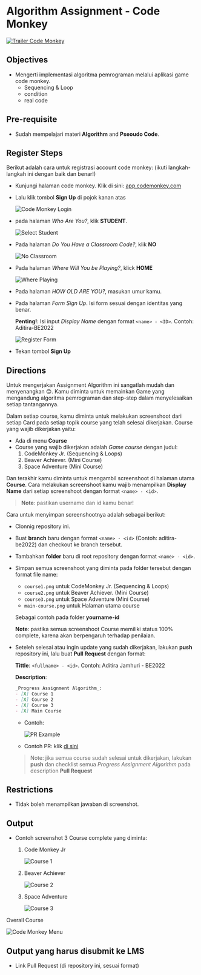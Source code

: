 # Algorithm Assignment - Code Monkey

[![Trailer Code Monkey](assets/trailer-code-monkey.png)](https://www.youtube.com/watch?v=RqSzdmSUHVo)

## Objectives

- Mengerti implementasi algoritma pemrograman melalui aplikasi game code monkey.
  - Sequencing & Loop
  - condition
  - real code

## Pre-requisite

- Sudah mempelajari materi **Algorithm** and **Pseoudo Code**.

## Register Steps

Berikut adalah cara untuk registrasi account code monkey: (ikuti langkah-langkah ini dengan baik dan benar!)

- Kunjungi halaman code monkey. Klik di sini: [app.codemonkey.com](https://app.codemonkey.com/login)
- Lalu klik tombol **Sign Up** di pojok kanan atas

  ![Code Monkey Login](./assets/code-monkey-login.png)

- pada halaman _Who Are You?_, klik **STUDENT**.

  ![Select Student](./assets/select-student.png)

- Pada halaman _Do You Have a Classroom Code?_, klik **NO**

  ![No Classroom](./assets/have-classroom.png)

- Pada halaman _Where Will You be Playing?_, klick **HOME**

  ![Where Playing](./assets/where-playing.png)

- Pada halaman _HOW OLD ARE YOU?_, masukan umur kamu.
- Pada halaman _Form Sign Up_. Isi form sesuai dengan identitas yang benar.

  **Penting!**: Isi input _Display Name_ dengan format `<name> - <ID>`. Contoh: Aditira-BE2022

  ![Register Form](./assets/register-code-monkey.png)

- Tekan tombol **Sign Up**

## Directions

Untuk mengerjakan Assignment Algorithm ini sangatlah mudah dan menyenangkan 😊. Kamu diminta untuk memainkan Game yang mengandung algoritma pemrograman dan step-step dalam menyelesaikan setiap tantangannya.

Dalam setiap course, kamu diminta untuk melakukan screenshoot dari setiap Card pada setiap topik course yang telah selesai dikerjakan. Course yang wajib dikerjakan yaitu:

- Ada di menu **Course**
- Course yang wajib dikerjakan adalah _Game course_ dengan judul:
  1. CodeMonkey Jr. (Sequencing & Loops)
  2. Beaver Achiever. (Mini Course)
  3. Space Adventure (Mini Course)

Dan terakhir kamu diminta untuk mengambil screenshoot di halaman utama **Course**. Cara melakukan screenshoot kamu wajib menampilkan **Display Name** dari setiap screenshoot dengan format `<name> - <id>`.

> **Note**: pastikan username dan id kamu benar!

Cara untuk menyimpan screenshootnya adalah sebagai berikut:

- Clonnig repository ini.
- Buat **branch** baru dengan format `<name> - <id>` (Contoh: aditira-be2022) dan checkout ke branch tersebut.
- Tambahkan **folder** baru di root repository dengan format `<name> - <id>`.
- Simpan semua screenshoot yang diminta pada folder tersebut dengan format file name:

  - `course1.png` untuk CodeMonkey Jr. (Sequencing & Loops)
  - `course2.png` untuk Beaver Achiever. (Mini Course)
  - `course3.png` untuk Space Adventure (Mini Course)
  - `main-course.png` untuk Halaman utama course

  Sebagai contoh pada folder **yourname-id**

  **Note**: pastika semua screenshoot Course memiliki status 100% complete, karena akan berpengaruh terhadap penilaian.

- Seteleh selesai atau ingin update yang sudah dikerjakan, lakukan **push** repository ini, lalu buat **Pull Request** dengan format:

  **Tittle**: `<fullname> - <id>`. Contoh: Aditira Jamhuri - BE2022

  **Description**:

  ```md
  _Progress Assignment Algorithm_:
  - [X] Course 1
  - [X] Course 2
  - [X] Course 3
  - [X] Main Course
  ```

  - Contoh:

    ![PR Example](./assets/sample-pr.png)

  - Contoh PR: klik [di sini](https://github.com/km-neutron/algorithm-assignment/pull/1)

  > Note: jika semua course sudah selesai untuk dikerjakan, lakukan **push** dan checklist semua _Progress Assignment Algorithm_ pada description **Pull Request**

## Restrictions

- Tidak boleh menampilkan jawaban di screenshot.

## Output

- Contoh screenshot 3 Course complete yang diminta:

  1. Code Monkey Jr

     ![Course 1](./yourname-id/course1.png)

  2. Beaver Achiever

     ![Course 2](./yourname-id/course2.png)

  3. Space Adventure

     ![Course 3](./yourname-id/course3.png)

Overall Course

![Code Monkey Menu](./yourname-id/main-course.png)

## Output yang harus disubmit ke LMS

- Link Pull Request (di repository ini, sesuai format)
